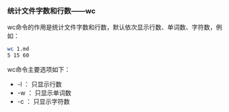 ###  统计文件字数和行数——wc

wc命令的作用是统计文件字数和行数，默认依次显示行数、单词数、字符数，例如：

```sh
wc 1.md
5 15 60
```

wc命令主要选项如下：

- -l ： 只显示行数
- -w ：  只显示单词数
- -c  ： 只显示字符数
